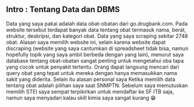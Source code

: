 ## Intro : Tentang Data dan DBMS
Data yang saya pakai adalah data obat-obatan dari go.drugbank.com. Pada website tersebut terdapat banyak data tentang obat termasuk nama, berat, struktur, deskripsi, dan kategori obat. Data yang saya scraping sekitar 2748 obat. Alasan saya memilih website ini, selain karena website dapat discraping (website yang saya cantumkan di spreadsheet tidak bisa, namun hopefully topik yang saya ambil berbeda dengan yang lain), menurut saya database tentang obat-obatan sangat penting untuk mengetahui oba tapa yang cocok untuk penyakit tertentu. Orang dapat langsung mencari dari query obat yang tepat untuk mereka dengan hanya memasukkan nama sakit yang diderita. Selain itu alasan personal saya Ketika memilih data tentang obat adalah pilihan saya saat SNMPTN. Sebelum saya memutuskan memilih STEI saya sempat terpikirkan untuk mendaftar ke SF ITB saja, namun saya menyadari kalau skill kimia saya sangat kurang :grin:
